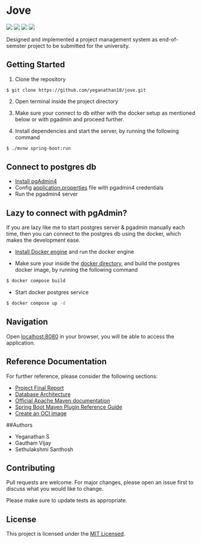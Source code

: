 # Jove

![](https://img.shields.io/badge/Spring-6DB33F?style=for-the-badge&logo=spring&logoColor=white)
![](https://img.shields.io/badge/PostgreSQL-316192?style=for-the-badge&logo=postgresql&logoColor=white)
![](https://img.shields.io/badge/HTML5-E34F26?style=for-the-badge&logo=html5&logoColor=white)
![](https://img.shields.io/badge/Bootstrap-563D7C?style=for-the-badge&logo=bootstrap&logoColor=white)

Designed and implemented a project management system as end-of-semster project to be submitted for the university.

## Getting Started
1. Clone the repository
```git
$ git clone https://github.com/yeganathan18/jove.git 
```

2. Open terminal inside the project directory

3. Make sure your connect to db either with the docker setup as mentioned below or with pgadmin and proceed further.

3. Install dependencies and start the server, by running the following command
```bash
$ ./mvnw spring-boot:run
``` 

## Connect to postgres db

- [Install pgAdmin4](https://www.pgadmin.org/download/)
- Config [application.properties](src/main/resources/application.properties) file with pgadmin4 credentials
- Run the pgadmin4 server

## Lazy to connect with pgAdmin?
If you are lazy like me to start postgres server & pgadmin manually each time, then you can connect to the postgres db using the docker, which makes the development ease.

- [Install Docker engine](https://docs.docker.com/engine/install/) and run the docker engine 

- Make sure your inside the [docker directory](docker/), and build the postgres docker image, by running the following command
```bash
$ docker compose build
```

- Start docker postgres service
```bash
$ docker compose up -d
```

## Navigation
Open [localhost:8080](localhost:8080) in your browser, you will be able to access the application.

[//]: # (#TODO: Add navigations for the project)

## Reference Documentation
For further reference, please consider the following sections:

[//]: # (#TODO: Add project final report link & db architecture)
* [Project Final Report](https://amritauniv-my.sharepoint.com/:w:/g/personal/amenu4cse20376_am_students_amrita_edu/EcsiKfafh9lNgnEQgXbL4M4B_lyInZwD3CmaoqjFjxuPCw?e=3T01RQ)
* [Database Architecture](https://amritauniv-my.sharepoint.com/:w:/g/personal/amenu4cse20376_am_students_amrita_edu/EWA3o_8g4YFMkqhrUbvCB4oBp7o-gWE4C7R8pewulMEqTw?e=pBrQXt)
* [Official Apache Maven documentation](https://maven.apache.org/guides/index.html)
* [Spring Boot Maven Plugin Reference Guide](https://docs.spring.io/spring-boot/docs/2.6.0/maven-plugin/reference/html/)
* [Create an OCI image](https://docs.spring.io/spring-boot/docs/2.6.0/maven-plugin/reference/html/#build-image)

##Authors
- Yeganathan S
- Gautham Vijay
- Sethulakshmi Santhosh

## Contributing
Pull requests are welcome. For major changes, please open an issue first to discuss what you would like to change.

Please make sure to update tests as appropriate.

## License
This project is licensed under the [MIT Licensed](https://choosealicense.com/licenses/mit/).
